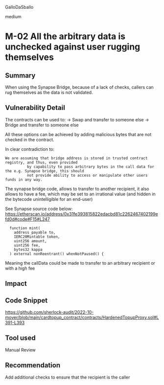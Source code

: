 GalloDaSballo

medium

# M-02 All the arbitrary data is unchecked against user rugging themselves

## Summary

When using the Synapse Bridge, because of a lack of checks, callers can rug themselves as the data is not validated.

## Vulnerability Detail

The contracts can be used to:
-> Swap and transfer to someone else
-> Bridge and transfer to someone else

All these options can be achieved by adding malicious bytes that are not checked in the contract.

In clear contradiction to:

```solidity
We are assuming that bridge address is stored in trusted contract registry, and thus, even provided
          by capability to pass arbitrary bytes in the call data for the e.g. Synapse bridge, this should
          not provide ability to access or manipulate other users funds in any way.
```

The synapse bridge code, allows to transfer to another recipient, it also allows to have a fee, which may be set to an irrational value (and hidden in the bytecode unintelligible for an end-user)


See Synapse source code below:
https://etherscan.io/address/0x31fe393815822edacbd81c2262467402199efd0d#code#F15#L247

```solidity
  function mint(
    address payable to,
    IERC20Mintable token,
    uint256 amount,
    uint256 fee,
    bytes32 kappa
  ) external nonReentrant() whenNotPaused() {
```

Meaning the callData could be made to transfer to an arbitrary recipient or with a high fee

## Impact

## Code Snippet

https://github.com/sherlock-audit/2022-10-mover/blob/main/cardtopup_contract/contracts/HardenedTopupProxy.sol#L391-L393

## Tool used

Manual Review

## Recommendation

Add additional checks to ensure that the recipient is the caller
